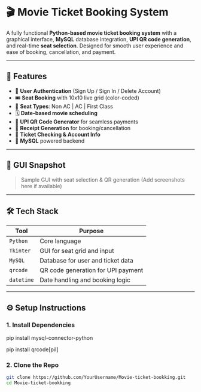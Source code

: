 # 🎬 Movie Ticket Booking System

A fully functional **Python-based movie ticket booking system** with a graphical interface, **MySQL** database integration, **UPI QR code generation**, and real-time **seat selection**. Designed for smooth user experience and ease of booking, cancellation, and payment.

---

## 🚀 Features

- 🔐 **User Authentication** (Sign Up / Sign In / Delete Account)
- 🎟️ **Seat Booking** with 10x10 live grid (color-coded)
- 💺 **Seat Types**: Non AC | AC | First Class
- 🗓️ **Date-based movie scheduling**
- 📲 **UPI QR Code Generator** for seamless payments
- 📄 **Receipt Generation** for booking/cancellation
- 🔎 **Ticket Checking & Account Info**
- 🧾 **MySQL** powered backend

---

## 📸 GUI Snapshot

> Sample GUI with seat selection & QR generation (Add screenshots here if available)

---

## 🛠️ Tech Stack

| Tool       | Purpose                            |
|------------|------------------------------------|
| `Python`   | Core language                      |
| `Tkinter`  | GUI for seat grid and input        |
| `MySQL`    | Database for user and ticket data  |
| `qrcode`   | QR code generation for UPI payment |
| `datetime` | Date handling and booking logic    |

---

## ⚙️ Setup Instructions
### 1. Install Dependencies

pip install mysql-connector-python

pip install qrcode[pil]

### 2. Clone the Repo

```bash
git clone https://github.com/YourUsername/Movie-ticket-bookking.git
cd Movie-ticket-bookking
